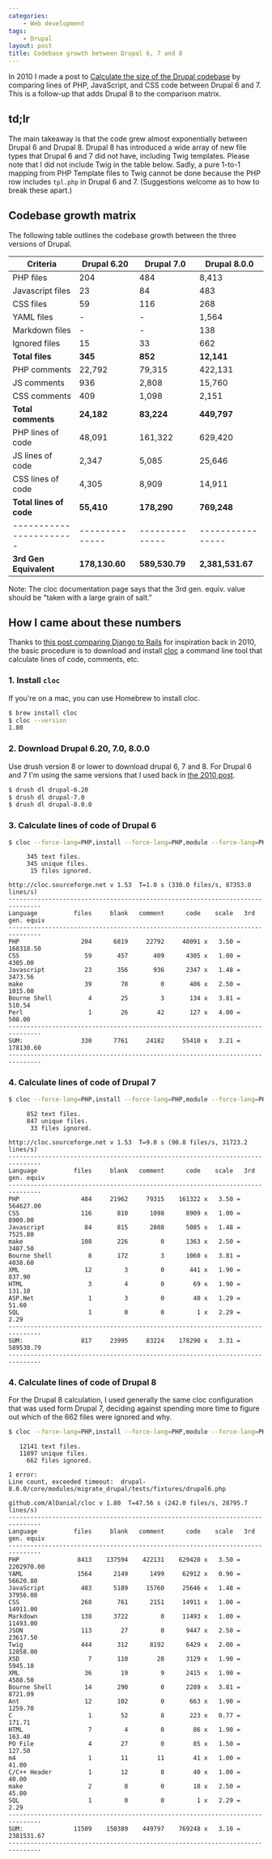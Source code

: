 ```yaml
---
categories:
    - Web development
tags:
    - Drupal
layout: post
title: Codebase growth between Drupal 6, 7 and 8
---
```


In 2010 I made a post to [Calculate the size of the Drupal codebase][1] by comparing lines of PHP, JavaScript, and CSS code between Drupal 6 and 7.  This is a follow-up that adds Drupal 8 to the comparison matrix.

<!--more-->

## td;lr

The main takeaway is that the code grew almost exponentially between Drupal 6
and Drupal 8. Drupal 8 has introduced a wide array of new file types that
Drupal 6 and 7 did not have, including Twig templates. Please note that I did
not include Twig in the table below. Sadly, a pure 1-to-1 mapping from PHP
Template files to Twig cannot be done because the PHP row includes `tpl.php`
in Drupal 6 and 7. (Suggestions welcome as to how to break these apart.)


## Codebase growth matrix

The following table outlines the codebase growth between the three versions of Drupal.

Criteria                | Drupal 6.20    | Drupal 7.0     |  Drupal 8.0.0
----------------------- | -------------- | -------------- | ----------------
PHP files               |  204           |  484           |  8,413
Javascript files        |  23            |  84            |  483
CSS files               |  59            |  116           |  268
YAML files              |  -             |  -             |  1,564
Markdown files          |  -             |  -             |  138
Ignored files           |  15            |  33            |  662
**Total files**         |  **345**       |  **852**       |  **12,141**
PHP comments            |  22,792        |  79,315        |  422,131
JS comments             |  936           |  2,808         |  15,760
CSS comments            |  409           |  1,098         |  2,151
**Total comments**      |  **24,182**    |  **83,224**    |  **449,797**
PHP lines of code       |  48,091        |  161,322       |  629,420
JS lines of code        |  2,347         |  5,085         |  25,646
CSS lines of code       |  4,305         |  8,909         |  14,911
**Total lines of code** |  **55,410**    |  **178,290**   |  **769,248**
----------------------- | -------------- | -------------- | ----------------
**3rd Gen Equivalent**  | **178,130.60** | **589,530.79** | **2,381,531.67**

Note: The cloc documentation page says that the 3rd gen. equiv. value should be "taken with a large grain of salt."


## How I came about these numbers


Thanks to [this post comparing Django to Rails][3] for inspiration back in 2010, the basic procedure is to download and install [cloc][2] a command line tool that calculate lines of code, comments, etc.

### 1. Install `cloc`

If you're on a mac, you can use Homebrew to install cloc.

```bash
$ brew install cloc
$ cloc --version
1.80
```

### 2. Download Drupal 6.20, 7.0, 8.0.0

Use drush version 8 or lower to download drupal 6, 7 and 8.  For Drupal 6 and 7 I'm using the same versions that I used back in [the 2010 post][1].

```bash
$ drush dl drupal-6.20
$ drush dl drupal-7.0
$ drush dl drupal-8.0.0
```

### 3. Calculate lines of code of Drupal 6

```bash
$ cloc --force-lang=PHP,install --force-lang=PHP,module --force-lang=PHP,inc --force-lang=PHP,test --force-lang=PHP,profile --force-lang=Make,info -3 drupal-6.20/
```
```
     345 text files.
     345 unique files.
      15 files ignored.

http://cloc.sourceforge.net v 1.53  T=1.0 s (330.0 files/s, 87353.0 lines/s)
-------------------------------------------------------------------------------
Language          files     blank   comment      code    scale   3rd gen. equiv
-------------------------------------------------------------------------------
PHP                 204      6819     22792     48091 x   3.50 =      168318.50
CSS                  59       457       409      4305 x   1.00 =        4305.00
Javascript           23       356       936      2347 x   1.48 =        3473.56
make                 39        78         0       406 x   2.50 =        1015.00
Bourne Shell          4        25         3       134 x   3.81 =         510.54
Perl                  1        26        42       127 x   4.00 =         508.00
-------------------------------------------------------------------------------
SUM:                330      7761     24182     55410 x   3.21 =      178130.60
-------------------------------------------------------------------------------
```


### 4. Calculate lines of code of Drupal 7

```bash
$ cloc --force-lang=PHP,install --force-lang=PHP,module --force-lang=PHP,inc --force-lang=PHP,test --force-lang=PHP,profile --force-lang=Make,info -3 drupal-7.0/
```
```
     852 text files.
     847 unique files.
      33 files ignored.

http://cloc.sourceforge.net v 1.53  T=9.0 s (90.8 files/s, 31723.2 lines/s)
-------------------------------------------------------------------------------
Language          files     blank   comment      code    scale   3rd gen. equiv
-------------------------------------------------------------------------------
PHP                 484     21962     79315    161322 x   3.50 =      564627.00
CSS                 116       810      1098      8909 x   1.00 =        8909.00
Javascript           84       815      2808      5085 x   1.48 =        7525.80
make                108       226         0      1363 x   2.50 =        3407.50
Bourne Shell          8       172         3      1060 x   3.81 =        4038.60
XML                  12         3         0       441 x   1.90 =         837.90
HTML                  3         4         0        69 x   1.90 =         131.10
ASP.Net               1         3         0        40 x   1.29 =          51.60
SQL                   1         0         0         1 x   2.29 =           2.29
-------------------------------------------------------------------------------
SUM:                817     23995     83224    178290 x   3.31 =      589530.79
-------------------------------------------------------------------------------
```


### 4. Calculate lines of code of Drupal 8

For the Drupal 8 calculation, I used generally the same cloc configuration that was used form Drupal 7, deciding against spending more time to figure out which of the 662 files were ignored and why.

```bash
$ cloc --force-lang=PHP,install --force-lang=PHP,module --force-lang=PHP,inc --force-lang=PHP,test --force-lang=PHP,profile --force-lang=Make,info -3 drupal-8.0.0/
```

```
   12141 text files.
   11897 unique files.
     662 files ignored.

1 error:
Line count, exceeded timeout:  drupal-8.0.0/core/modules/migrate_drupal/tests/fixtures/drupal6.php

github.com/AlDanial/cloc v 1.80  T=47.56 s (242.0 files/s, 28795.7 lines/s)
-------------------------------------------------------------------------------
Language          files     blank   comment      code    scale   3rd gen. equiv
-------------------------------------------------------------------------------
PHP                8413    137594    422131    629420 x   3.50 =     2202970.00
YAML               1564      2149      1499     62912 x   0.90 =       56620.80
JavaScript          483      5189     15760     25646 x   1.48 =       37956.08
CSS                 268       761      2151     14911 x   1.00 =       14911.00
Markdown            138      3722         0     11493 x   1.00 =       11493.00
JSON                113        27         0      9447 x   2.50 =       23617.50
Twig                444       312      8192      6429 x   2.00 =       12858.00
XSD                   7       110        28      3129 x   1.90 =        5945.10
XML                  36        19         9      2415 x   1.90 =        4588.50
Bourne Shell         14       290         0      2289 x   3.81 =        8721.09
Ant                  12       102         0       663 x   1.90 =        1259.70
C                     1        52         8       223 x   0.77 =         171.71
HTML                  7         4         0        86 x   1.90 =         163.40
PO File               4        27         0        85 x   1.50 =         127.50
m4                    1        11        11        41 x   1.00 =          41.00
C/C++ Header          1        12         8        40 x   1.00 =          40.00
make                  2         8         0        18 x   2.50 =          45.00
SQL                   1         0         0         1 x   2.29 =           2.29
-------------------------------------------------------------------------------
SUM:              11509    150389    449797    769248 x   3.10 =     2381531.67
-------------------------------------------------------------------------------
```


[1]: /2010-12-25-calculate-size-of-drupal-codebase
[2]: https://github.com/AlDanial/cloc
[3]: http://journal.uggedal.com/django-vs-rails-code-size
